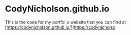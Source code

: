 # CodyNicholson.github.io
This is the code for my portfolio website that you can find at [https://codynicholson.github.io/](https://codynicholso